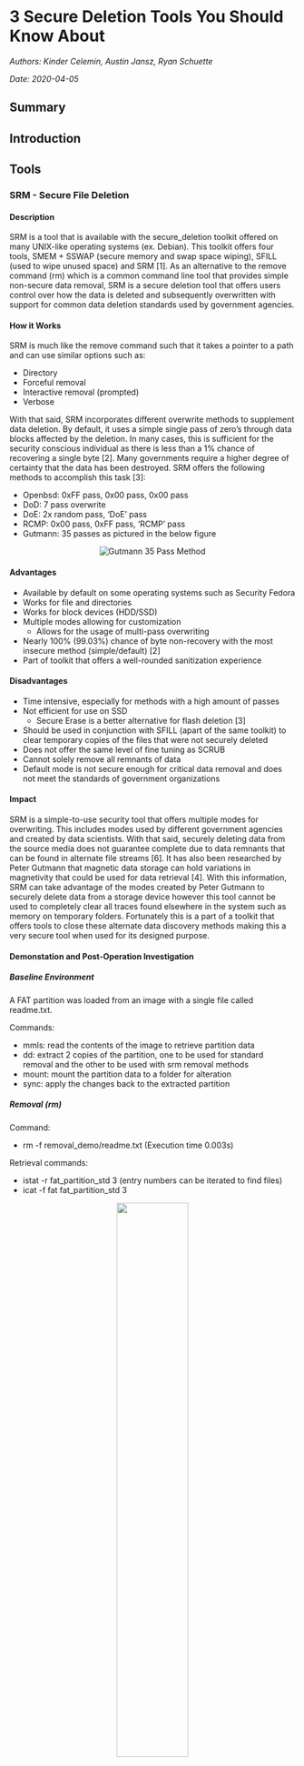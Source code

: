 # 3 Secure Deletion Tools You Should Know About

_Authors: Kinder Celemin, Austin Jansz, Ryan Schuette_

_Date: 2020-04-05_

## Summary

## Introduction

## Tools

### SRM - Secure File Deletion

#### Description

SRM is a tool that is available with the secure_deletion toolkit offered on many UNIX-like operating systems (ex. Debian). This toolkit offers four tools, SMEM + SSWAP (secure memory and swap space wiping), SFILL (used to wipe unused space) and SRM [1]. As an alternative to the remove command (rm) which is a common command line tool that provides simple non-secure data removal, SRM is a secure deletion tool that offers users control over how the data is deleted and subsequently overwritten with support for common data deletion standards used by government agencies.

#### How it Works

SRM is much like the remove command such that it takes a pointer to a path and can use similar options such as:
- Directory
- Forceful removal
- Interactive removal (prompted)
- Verbose

With that said, SRM incorporates different overwrite methods to supplement data deletion. By default, it uses a simple single pass of zero’s through data blocks affected by the deletion. In many cases, this is sufficient for the security conscious individual as there is less than a 1% chance of recovering a single byte [2]. Many governments require a higher degree of certainty that the data has been destroyed. SRM offers the following methods to accomplish this task [3]:
- Openbsd: 0xFF pass, 0x00 pass, 0x00 pass
- DoD: 7 pass overwrite
- DoE: 2x random pass, ‘DoE’ pass
- RCMP: 0x00 pass, 0xFF pass, ‘RCMP’ pass
- Gutmann: 35 passes as pictured in the below figure

<center>
	<img src="https://austinjansz.me/images/secure_deletion/1-2.png" alt="Gutmann 35 Pass Method"/>
</center>

#### Advantages

- Available by default on some operating systems such as Security Fedora
- Works for file and directories
- Works for block devices (HDD/SSD)
- Multiple modes allowing for customization
	- Allows for the usage of multi-pass overwriting
- Nearly 100% (99.03%) chance of byte non-recovery with the most insecure method (simple/default) [2]
- Part of toolkit that offers a well-rounded sanitization experience



#### Disadvantages

- Time intensive, especially for methods with a high amount of passes
- Not efficient for use on SSD
	- Secure Erase is a better alternative for flash deletion [3]
- Should be used in conjunction with SFILL (apart of the same toolkit) to clear temporary copies of the files that were not securely deleted
- Does not offer the same level of fine tuning as SCRUB
- Cannot solely remove all remnants of data
- Default mode is not secure enough for critical data removal and does not meet the standards of government organizations



#### Impact

SRM is a simple-to-use security tool that offers multiple modes for overwriting.  This includes modes used by different government agencies and created by data scientists. With that said, securely deleting data from the source media does not guarantee complete due to data remnants that can be found in alternate file streams  [6]. It has also been researched by Peter Gutmann that magnetic data storage can hold variations in magnetivity that could be used for data retrieval [4]. With this information, SRM can take advantage of the modes created by Peter Gutmann to securely delete data from a storage device however this tool cannot be used to completely clear all traces found elsewhere in the system such as memory on temporary folders. Fortunately this is a part of a toolkit that offers tools to close these alternate data discovery methods making this a very secure tool when used for its designed purpose.

#### Demonstation and Post-Operation Investigation

##### Baseline Environment

A FAT partition was loaded from an image with a single file called readme.txt.

Commands:

- mmls: read the contents of the image to retrieve partition data
- dd: extract 2 copies of the partition, one to be used for standard removal and the other to be used with srm removal methods
- mount: mount the partition data to a folder for alteration
- sync: apply the changes back to the extracted partition

##### Removal (rm) 

Command: 

- rm -f removal_demo/readme.txt (Execution time 0.003s)

Retrieval commands:

- istat -r fat_partition_std 3 (entry numbers can be iterated to find files)
- icat -f fat fat_partition_std 3

<center>
	<img width="50%" src="https://austinjansz.me/images/secure_deletion/1-5-1.png"/>
</center>

##### Secure Removal (srm)

Commands (time command added to show duration of process): 

- cp fat_partition_srm fat_partition_modename
- mkdir modename && mount fat_partition_modename modename/
- srm -f readme.txt 
- srm -f --dod readme.txt
- srm -f --rcmp readme.txt
- srm -f --gutmann readme.txt

Retrieval commands:

- istat -r fat_partition_modename 3 (entry numbers can be iterated to find files)
- icat -f fat fat_partition_modename 3

<center>
	<img src="https://austinjansz.me/images/secure_deletion/1-5-2-3.png"/>
	<img src="https://austinjansz.me/images/secure_deletion/1-5-4-5.png"/>
</center>

By auditing the File Allocation Table attributes, each of the methods begin to separate from one another. The simple method wipes the data found and removes the name pointer however the rest of the name can still be found. The DoD method is able to completely remove the file contents from the system however the name is still in place and can be easily found. The RCMP method is similar to the simple method in that the original contents are removed and the namespace becomes unallocated however the data area is replaced by ‘RCMP.’ Lastly the Gutmann method showed a very similar outcome to the simple method however took significantly longer to complete the rest of its security passes.

Names of the files for each overwrite method (when using SRM on a per file basis), are likely to be discovered however both the simple and Gutmann methods remove the first letter pointer (in the FAT table) as well as the data. These options should be considered depending on the level of deletion required for the data. When the discovery of filenames must be prevented, SRM can be applied to the entire image which would remove the file system attributes.

The two methods most likely to be fingerprinted are the DoD and RCMP. The DoD method does not deallocate the file area, and RCMP explicitly adds the letters RCMP to the file area. This is likely due to the chain of custody required by different government agencies. This is similar to the action of the DoE method adding its abbreviation to the file space.

The execution time is directly related to the pass count used by each method, the standard removal feature, which took 0.003s which is assumed to be much faster than srm methods as it does require the performing of an overwrite on the dataspace. 

- Standard RM command
	- no overwrite passes; 0.003s
- The simple method
	- 1 pass; 0.0013s; nearly double RM
- The DoD method
	- 7 passes; 0.025s; 8 times RM
- The RCPM method
	- 3 passes; 0.019s; 6 times RM
- The Gutmann method
	- 35 passes; 0.069s; 23 times RM

A logarithmic relationship was found for the execution time of these methods showing that if this secure deletion is used, increasing the passes past a factor of 3 has a lessened effect on the execution time of the removal.

<center>
	<img width="50%" src="https://austinjansz.me/images/secure_deletion/1-5-6.png"/>
</center>

### SCRUB

#### About

Scrub is another tool that is included in most Linux distributions that again handles secure file deletion. The main difference between this utility and Secure Remove is that rather than overwriting renaming and truncating, this will just write different patterns to the files in question.

#### How it works

Scrub works by iterating over the files subject to deletion, while also writing different patterns in hopes to make recovering or undeleting the data much more difficult. Scrub has three distinct methods of operation, those being special file, regular, and directory mode.
    
Special file mode will target the specific file corresponding to the entire disk, then will scrub that file using the method explained above, which in turn destroys all the data. This is considered the most effective method of the three.

File mode will target only the file and will scrub it completely with the option to also do the same to the directory entry, which would completely destroy it.

Lastly, directory mode will fill the entire filesystem with files until there isn't any more space left, then each and every file is scrubbed like it would be in the regular mode. This mode has a distinct flag that must be noted in order to use it to make sure it's something you really want to do.

<center>
	<img width="50%" src="https://austinjansz.me/images/secure_deletion/2-2.png"/>
</center>

### SHRED

### Conclusions

### References

- [1] http://fsmsh.com/3063
- [2] https://web.archive.org/web/20131208184307/http://www.h-online.com/newsticker/news/item/Secure-deletion-a-single-overwrite-will-do-it-739699.html
- [3] https://www.systutorials.com/docs/linux/man/1-srm/
- [4] https://www.cs.auckland.ac.nz/~pgut001/pubs/secure_del.html
- [5] https://www.unix.com/man-page/debian/1/srm/
- [6] https://www.sciencedirect.com/topics/computer-science/data-remanence



